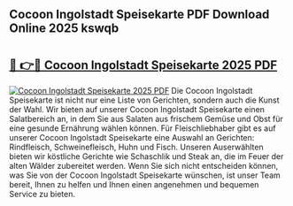 ## Cocoon Ingolstadt Speisekarte PDF Download Online 2025 kswqb

# <h2><a href="http://gc7hkj7.nevu.top/?p=Cocoon+Ingolstadt+Speisekarte">🔗 👉🔴 Cocoon Ingolstadt Speisekarte 2025 PDF</a></h2>

[![Cocoon Ingolstadt Speisekarte 2025 PDF](https://i.imgur.com/dBaPXMq.png)](http://gc7hkj7.nevu.top/?p=Cocoon+Ingolstadt+Speisekarte)
Die Cocoon Ingolstadt Speisekarte ist nicht nur eine Liste von Gerichten, sondern auch die Kunst der Wahl. Wir bieten auf unserer Cocoon Ingolstadt Speisekarte einen Salatbereich an, in dem Sie aus Salaten aus frischem Gemüse und Obst für eine gesunde Ernährung wählen können. Für Fleischliebhaber gibt es auf unserer Cocoon Ingolstadt Speisekarte eine Auswahl an Gerichten: Rindfleisch, Schweinefleisch, Huhn und Fisch. Unseren Auserwählten bieten wir köstliche Gerichte wie Schaschlik und Steak an, die im Feuer der alten Wälder zubereitet werden. Wenn Sie sich nicht entscheiden können, was Sie von der Cocoon Ingolstadt Speisekarte wünschen, ist unser Team bereit, Ihnen zu helfen und Ihnen einen angenehmen und bequemen Service zu bieten.
